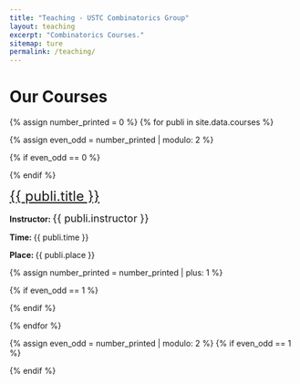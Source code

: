 ```yaml
---
title: "Teaching - USTC Combinatorics Group"
layout: teaching
excerpt: "Combinatorics Courses."
sitemap: ture
permalink: /teaching/
---
```



# Our Courses
{% assign number_printed = 0 %}
{% for publi in site.data.courses %}

{% assign even_odd = number_printed | modulo: 2 %}

{% if even_odd == 0 %}
<div class="row">
{% endif %}
<div class="col-sm-6 clearfix">
 <div class="well">
 <p><font size="5" color="green"><a href="{{ publi.webpage }}">{{ publi.title }}</a></font></p>
  <p><strong>Instructor:&nbsp;</strong><font size="4">{{ publi.instructor }}</font></p>
  <p><strong>Time:&nbsp;</strong>{{ publi.time }}</p>
  <p><strong>Place:&nbsp;</strong>{{ publi.place }}</p>

 </div>
</div>


{% assign number_printed = number_printed | plus: 1 %}

{% if even_odd == 1 %}
</div>
{% endif %}

{% endfor %}

{% assign even_odd = number_printed | modulo: 2 %}
{% if even_odd == 1 %}
</div>
{% endif %}

<p> &nbsp; </p>

